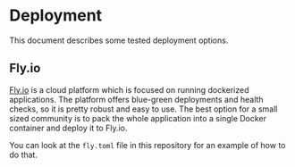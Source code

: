 # Deployment

This document describes some tested deployment options.


## Fly.io

[Fly.io][1] is a cloud platform which is focused on running dockerized applications.
The platform offers blue-green deployments and health checks, so it is pretty robust and easy to use.
The best option for a small sized community is to pack the whole application into a single Docker container and deploy it to Fly.io.

You can look at the `fly.toml` file in this repository for an example of how to do that.

[1]: https://fly.io/
